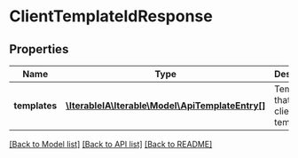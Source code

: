 # ClientTemplateIdResponse

## Properties
Name | Type | Description | Notes
------------ | ------------- | ------------- | -------------
**templates** | [**\IterableIA\Iterable\Model\ApiTemplateEntry[]**](ApiTemplateEntry.md) | Templates that match client template id | 

[[Back to Model list]](../../README.md#documentation-for-models) [[Back to API list]](../../README.md#documentation-for-api-endpoints) [[Back to README]](../../README.md)

